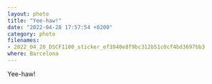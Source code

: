 ```yaml
---
layout: photo
title: "Yee-haw!"
date: "2022-04-28 17:57:54 +0200"
category: photo
filenames: 
- 2022_04_28_DSCF1100_sticker_ef3940e8f9bc312b51c0cf4bd3697bb3
where: Barcelona
---
```

Yee-haw!
